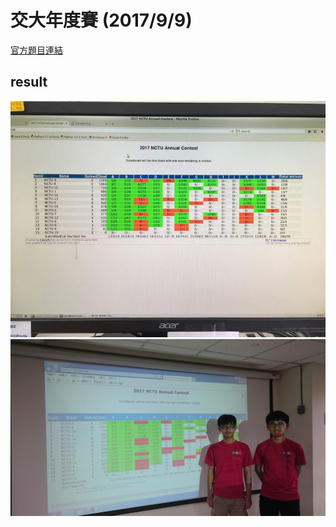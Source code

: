 # 交大年度賽 (2017/9/9)

[官方題目連結](https://gitlab.com/mzshieh/nctu-annual-2017)  

## result

![result](./result.jpg)
![result2](./result2.jpg)
